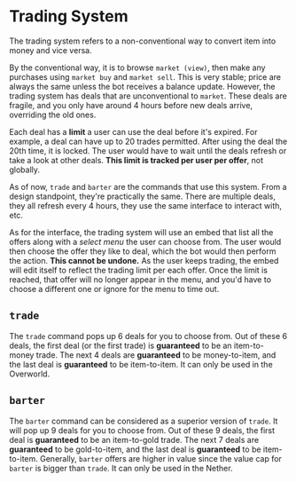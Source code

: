# Trading System

The trading system refers to a non-conventional way to convert item into money and vice versa.

By the conventional way, it is to browse `market (view)`, then make any purchases using `market buy` and `market sell`. This is very stable; price are always the same unless the bot receives a balance update. However, the trading system has deals that are unconventional to `market`. These deals are fragile, and you only have around 4 hours before new deals arrive, overriding the old ones.

Each deal has a **limit** a user can use the deal before it's expired. For example, a deal can have up to 20 trades permitted. After using the deal the 20th time, it is locked. The user would have to wait until the deals refresh or take a look at other deals. **This limit is tracked per user per offer**, not globally.

As of now, `trade` and `barter` are the commands that use this system. From a design standpoint, they're practically the same. There are multiple deals, they all refresh every 4 hours, they use the same interface to interact with, etc.

As for the interface, the trading system will use an embed that list all the offers along with a *select menu* the user can choose from. The user would then choose the offer they like to deal, which the bot would then perform the action. **This cannot be undone.** As the user keeps trading, the embed will edit itself to reflect the trading limit per each offer. Once the limit is reached, that offer will no longer appear in the menu, and you'd have to choose a different one or ignore for the menu to time out.

## `trade`

The `trade` command pops up 6 deals for you to choose from. Out of these 6 deals, the first deal (or the first trade) is **guaranteed** to be an item-to-money trade. The next 4 deals are **guaranteed** to be money-to-item, and the last deal is **guaranteed** to be item-to-item. It can only be used in the Overworld.

## `barter`

The `barter` command can be considered as a superior version of `trade`. It will pop up 9 deals for you to choose from. Out of these 9 deals, the first deal is **guaranteed** to be an item-to-gold trade. The next 7 deals are **guaranteed** to be gold-to-item, and the last deal is **guaranteed** to be item-to-item. Generally, `barter` offers are higher in value since the value cap for `barter` is bigger than `trade`. It can only be used in the Nether.
